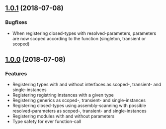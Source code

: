 ## [1.0.1](https://www.nuget.org/packages/Autofac.Extensions.FluentBuilder/1.0.1) (2018-07-08)

### Bugfixes

* When registering closed-types with resolved-parameters, parameters are now scoped according to the function (singleton, transient or scoped)

## [1.0.0](https://www.nuget.org/packages/Autofac.Extensions.FluentBuilder/1.0.0) (2018-07-08)

### Features

* Registering types with and without interfaces as scoped-, transient- and single-instances
* Registering registring instances with a given type
* Registering generics as scoped-, transient- and single-instances
* Registering closed-types using assembly-scanning with possible resolved-parameters as scoped-, transient- and single-instances
* Registering modules with and without parameters
* Type safety for ever function-call 